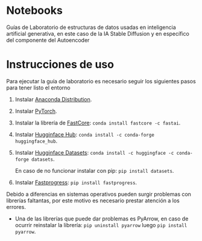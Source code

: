 # Notebooks
 Guías de Laboratorio de estructuras de datos usadas en inteligencia artificial generativa, en este caso de la IA Stable Diffusion y en específico del componente del Autoencoder
# Instrucciones de uso
Para ejecutar la guía de laboratorio es necesario seguir los siguientes pasos para tener listo el entorno
1.  Instalar [Anaconda Distribution](https://www.anaconda.com/download).
2.  Instalar [PyTorch](https://pytorch.org/get-started/locally/).
3.  Instalar la librería de [FastCore](https://fastcore.fast.ai/): `conda install fastcore -c fastai`.
4.  Instalar [Hugginface Hub](https://huggingface.co/docs/huggingface_hub/installation): `conda install -c conda-forge huggingface_hub`.
5.  Instalar [Hugginface Datasets](https://huggingface.co/docs/datasets/installation): `conda install -c huggingface -c conda-forge datasets`.

    En caso de no funcionar instalar con pip: `pip install datasets`.
6. Instalar [Fastprogress](https://github.com/fastai/fastprogress): `pip install fastprogress`.

Debido a diferencias en sistemas operativos pueden surgir problemas con librerías faltantas, por este motivo es necesario prestar atención a los errores.
* Una de las librerías que puede dar problemas es PyArrow, en caso de ocurrir reinstalar la librería: `pip uninstall pyarrow` luego `pip install pyarrow`.
 
